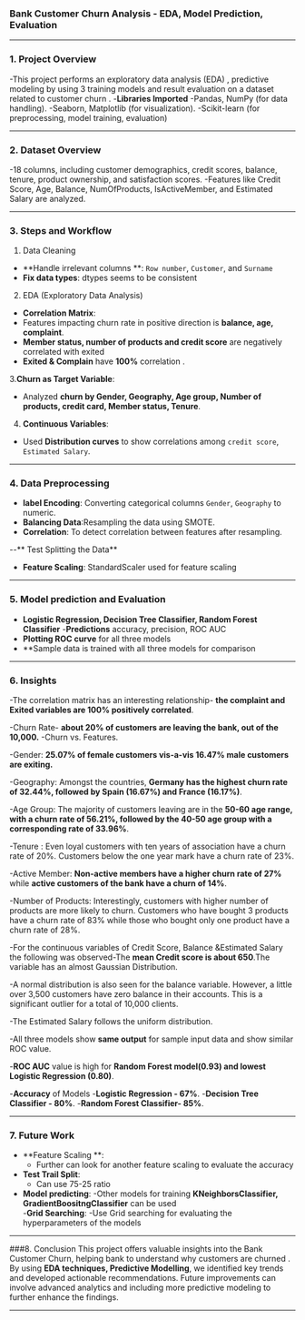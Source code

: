 ### Bank Customer Churn Analysis - EDA, Model Prediction, Evaluation
---

### 1. Project Overview
 -This project  performs an exploratory data analysis (EDA) , predictive modeling by using 3 training models and result evaluation on a dataset related to customer churn . 
 -**Libraries Imported**
 -Pandas, NumPy (for data handling).
 -Seaborn, Matplotlib (for visualization).
 -Scikit-learn (for preprocessing, model training, evaluation)

---

### 2. Dataset Overview
 -18 columns, including customer demographics, credit scores, balance, tenure, product ownership, and satisfaction scores.
 -Features like Credit Score, Age, Balance, NumOfProducts, IsActiveMember, and Estimated Salary are analyzed.

---

### 3. Steps and Workflow
  1. Data Cleaning
  - **Handle irrelevant columns **: `Row number`, `Customer`, and `Surname` 
  - **Fix data types**: dtypes seems to be consistent

  2. EDA (Exploratory Data Analysis)
   - **Correlation Matrix**: 
   - Features impacting churn rate in positive direction is **balance, age, complaint**.
   - **Member status, number of products and credit score** are negatively correlated with exited
   - **Exited & Complain** have **100%** correlation .

  3.**Churn as Target Variable**:
   - Analyzed **churn  by Gender, Geography, Age group, Number of products, credit card, Member status, Tenure**.
  
  4. **Continuous Variables**:
   - Used **Distribution curves** to show correlations among `credit score`, `Estimated Salary`.

---

### 4. Data Preprocessing
  - **label Encoding**: Converting categorical columns `Gender`, `Geography` to numeric.
  - **Balancing Data**:Resampling the data using SMOTE.
  - **Correlation**: To detect correlation between features after resampling.

  --** Test Splitting the Data**
  - **Feature Scaling**: StandardScaler used for feature scaling  

---

### 5. Model prediction and Evaluation
  - **Logistic Regression, Decision Tree Classifier, Random Forest Classifier**
  -**Predictions** accuracy, precision, ROC AUC 
  - **Plotting ROC curve** for all three models
  - **Sample data is trained with all three models for comparison 

---

### 6. Insights
 -The correlation matrix has an interesting relationship- **the complaint and Exited variables are 100% positively correlated**.
 
 -Churn Rate- **about 20% of customers are leaving the bank, out of the 10,000.**
 -Churn vs. Features.
 
 -Gender: **25.07% of female customers vis-a-vis 16.47% male customers are exiting.**
 
 -Geography: Amongst the countries, **Germany has the highest churn rate of 32.44%, followed by Spain (16.67%) and France (16.17%)**.
 
 -Age Group: The majority of customers leaving are in the **50-60 age range, with a churn rate of 56.21%, followed by the 40-50 age group with a corresponding rate of 33.96%**.
 
 -Tenure : Even loyal customers with ten years of association have a churn rate of 20%. Customers below the one year mark have a churn rate of 23%.

 -Active Member: **Non-active members have a higher churn rate of 27%** while **active customers of the bank have a churn of 14%**.
 
 -Number of Products: Interestingly, customers with higher number of products are more likely to churn. Customers who have bought 3 products have a churn rate of 83% while those who bought only one product have a churn rate of 28%.
 
 -For the continuous variables of Credit Score, Balance &Estimated Salary the following was observed-The **mean Credit score is about 650**.The variable has an almost Gaussian Distribution.
 
 -A normal distribution is also seen for the balance variable. However, a little over 3,500 customers have zero balance in their accounts. This is a significant outlier for a total of  10,000 clients.
 
 -The Estimated Salary follows the uniform distribution.
 
 -All three models show **same output** for sample input data and show similar ROC value.
 
 -**ROC AUC** value is high for **Random Forest model(0.93) and lowest Logistic Regression (0.80)**.
 
 -**Accuracy** of Models
   -**Logistic Regression - 67%**.
   -**Decision Tree Classifier - 80%**.
   -**Random Forest Classifier- 85%**.

---

### 7. Future Work
- **Feature Scaling **: 
   - Further can look for another feature scaling to evaluate the accuracy
- **Test Trail Split**:  
   - Can use 75-25 ratio
- **Model predicting**:
   -Other models for training **KNeighborsClassifier, GradientBoositngClassifier** can be used  
 -**Grid Searching**:
   -Use Grid searching for evaluating the hyperparameters of the models

---


###8. Conclusion
This project offers valuable insights into the Bank Customer Churn, helping bank to understand why customers are churned . By using **EDA techniques, Predictive Modelling**, we identified key trends and developed actionable recommendations. Future improvements can involve advanced analytics and including more predictive modeling to further enhance the findings.

---
